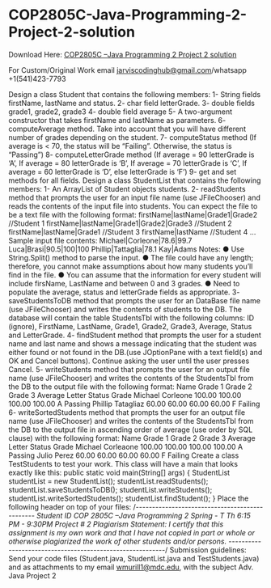 # COP2805C-Java-Programming-2-Project-2-solution

Download Here: [COP2805C –Java Programming 2 Project 2 solution](https://jarviscodinghub.com/assignment/cop2805c-java-programming-2-project-2-solution/)

For Custom/Original Work email jarviscodinghub@gmail.com/whatsapp +1(541)423-7793

Design a class Student that contains the following members:
1- String fields firstName, lastName and status.
2- char field letterGrade.
3- double fields grade1, grade2, grade3
4- double field average
5- A two-argument constructor that takes firstName and lastName as parameters.
6- computeAverage method. Take into account that you will have different number of grades
depending on the student.
7- computeStatus method (If average is < 70, the status will be “Failing”. Otherwise, the status is “Passing”) 8- computeLetterGrade method (If average = 90 letterGrade is ‘A’, If average = 80 letterGrade is ‘B’, If average = 70 letterGrade is ‘C’, If average = 60 letterGrade is ‘D’, else letterGrade is ‘F’) 9- get and set methods for all fields. Design a class StudentList that contains the following members: 1- An ArrayList of Student objects students. 2- readStudents method that prompts the user for an input file name (use JFileChooser) and reads the contents of the input file into students. You can expect the file to be a text file with the following format: firstName|lastName|Grade1|Grade2 //Student 1 firstName|lastName|Grade1|Grade2|Grade3 //Student 2 firstName|lastName|Grade1 //Student 3 firstName|lastName //Student 4 … Sample input file contents: Michael|Corleone|78.6|99.7 Luca|Brasi|90.5|100|100 Phillip|Tattaglia|78.1 Kay|Adams Notes: ● Use String.Split() method to parse the input. ● The file could have any length; therefore, you cannot make assumptions about how many students you’ll find in the file. ● You can assume that the information for every student will include firsName, LastName and between 0 and 3 grades. ● Need to populate the average, status and letterGrade fields as appropriate. 3- saveStudentsToDB method that prompts the user for an DataBase file name (use JFileChooser) and writes the contents of students to the DB. The database will contain the table StudentsTbl with the following columns: ID (ignore), FirstName, LastName, Grade1, Grade2, Grade3, Average, Status and LetterGrade. 4- findStudent method that prompts the user for a student name and last name and shows a message indicating that the student was either found or not found in the DB.(use JOptionPane with a text field(s) and OK and Cancel buttons). Continue asking the user until the user presses Cancel. 5- writeStudents method that prompts the user for an output file name (use JFileChooser) and writes the contents of the StudentsTbl from the DB to the output file with the following format: Name Grade 1 Grade 2 Grade 3 Average Letter Status Grade Michael Corleone 100.00 100.00 100.00 100.00 A Passing Phillip Tatagliaz 60.00 60.00 60.00 60.00 F Failing 6- writeSortedStudents method that prompts the user for an output file name (use JFileChooser) and writes the contents of the StudentsTbl from the DB to the output file in ascending order of average (use order by SQL clause) with the following format: Name Grade 1 Grade 2 Grade 3 Average Letter Status Grade Michael Corleaone 100.00 100.00 100.00 100.00 A Passing Julio Perez 60.00 60.00 60.00 60.00 F Failing Create a class TestStudents to test your work. This class will have a main that looks exactly like this: public static void main(String[] args) { StudentList studentList = new StudentList(); studentList.readStudents(); studentList.saveStudentsToDB(); studentList.writeStudents(); studentList.writeSortedStudents(); studentList.findStudent(); } Place the following header on top of your files: /*----------------------------------------------- Student ID COP 2805C –Java Programming 2 Spring - T Th 6:15 PM - 9:30PM Project # 2 Plagiarism Statement: I certify that this assignment is my own work and that I have not copied in part or whole or otherwise plagiarized the work of other students and/or persons. ----------------------------------------------------------*/ Submission guidelines: Send your code files (Student.java, StudentList.java and TestStudents.java) and as attachments to my email wmurill1@mdc.edu, with the subject Adv. Java Project 2
